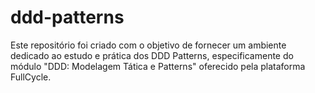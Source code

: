 # ddd-patterns
Este repositório foi criado com o objetivo de fornecer um ambiente dedicado ao estudo e prática dos DDD Patterns, especificamente do módulo "DDD: Modelagem Tática e Patterns" oferecido pela plataforma FullCycle.
